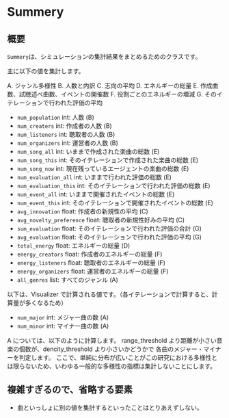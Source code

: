 # Summery

## 概要
`Summery`は、シミュレーションの集計結果をまとめるためのクラスです。

主に以下の値を集計します。

A. ジャンル多様性
B. 人数と内訳
C. 志向の平均
D. エネルギーの総量
E. 作成曲数、試聴述べ曲数、イベントの開催数
F. 役割ごとのエネルギーの増減
G. そのイテレーションで行われた評価の平均

- `num_population` int: 人数 (B)
- `num_creaters` int: 作成者の人数 (B)
- `num_listeners` int: 聴取者の人数 (B)
- `num_organizers` int: 運営者の人数 (B)
- `num_song_all` int: いままで作成された楽曲の総数 (E)
- `num_song_this` int: そのイテレーションで作成された楽曲の総数 (E)
- `num_song_now` int: 現在残っているエージェントの楽曲の総数 (E)
- `num_evaluation_all` int: いままで行われた評価の総数 (E)
- `num_evaluation_this` int: そのイテレーションで行われた評価の総数 (E)
- `num_event_all` int: いままで開催されたイベントの総数 (E)
- `num_event_this` int: そのイテレーションで開催されたイベントの総数 (E)
- `avg_innovation` float: 作成者の新規性の平均 (C)
- `avg_novelty_preference` float: 聴取者の新規性好みの平均 (C)
- `sum_evaluation` float: そのイテレーションで行われた評価の合計 (G)
- `avg_evaluation` float: そのイテレーションで行われた評価の平均 (G)
- `total_energy` float: エネルギーの総量 (D)
- `energy_creators` float: 作成者のエネルギーの総量 (F)
- `energy_listeners` float: 聴取者のエネルギーの総量 (F)
- `energy_organizers` float: 運営者のエネルギーの総量 (F)
- `all_genres` list: すべてのジャンル (A)

以下は、Visualizer で計算される値です。（各イテレーションで計算すると、計算量が多くなるため）
- `num_major` int: メジャー曲の数 (A)
- `num_minor` int: マイナー曲の数 (A)

A については、以下のように計算します。
range_threshold より距離が小さい音楽の個数が、dencity_threshold より小さいかどうかで
各曲のメジャー・マイナーを判定します。
ここで、単純に分布が広いことがこの研究における多様性とは限らないため、いわゆる一般的な多様性の指標は集計しないことにします。

## 複雑すぎるので、省略する要素

- 曲といっしょに別の値を集計するといったことはとりあえずしない。